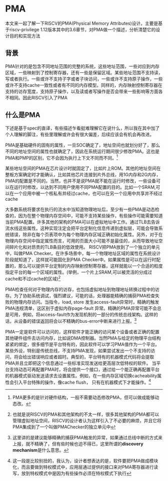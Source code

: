 # PMA

本文来一起了解一下RISCV的PMA(Physical Memory Attributes)设计。主要是基于riscv-privilege 1.12版本其中的3.6章节，对PMA做一个描述，分析清楚它的设计目的和实现方法

## 背景

PMA针对的是包含不同地址范围的完整的系统，这些地址范围，一些对应到内存区域，一些映射到了控制寄存器，还有一些是保留区域。某些地址范围不支持读，写或者执行。一些或许不支持子字或者子块访问，一些或许不支持原子操作，一些或许不支持cache一致性或者有不同的内存模型。同样的，内存映射控制寄存器在支持的访存宽度，支持原子操作，以及读或者写操作是否会带来一些影响等方面各不相同。因此RISCV引入了PMA

## 什么是PMA

下述是基于spec的直译，有些描述乍看挺难理解它在说什么，所以我在其中加了个人理解的脚注，有些里理解或许会有很大偏差，后续应该会有机会再改进。

PMA是基础硬件的固有的属性，一旦SOC确定了，地址空间也就划分好了，那么不同的地址空间的属性也就确定了，因此在系统运行期间很少修改PMA。这也是PMA和PMP的区别，它不会因为执行上下文不同而不同。[^1]

某些地址空间的PMA在芯片设计时就固定了，比如片上ROM。其他的地址空间在整板方案确定时才能确认，比如其他芯片连接到片外总线，用1G内存和2G内存，PMA的配置是不同的。当然，也并不是说PMA就不能在运行时修改，一些设备可以在运行时修改，以达到不同用户使用不同PMA配置的目的。比如一个SRAM,可以在一个应用中被一个核私有并经过cache，也可以在另一个应用中共享并不经过cache

大多数系统将要求在执行的流水中当知道物理地址后，至少有一些PMA是动态检查的，因为在整个物理内存空间中，可能不支持某些操作，有些操作可能需要知道当前PMA配置。许多其他的架构的PMA可以在虚拟地址中工作。通过TLB去告诉流水线这些属性。这种实现注定会把平台定制化信息传递到虚拟层，可能会导致系统错误，除非在每个页表项中为每个物理内存区域正确初始化属性。另外，对于在物理内存空间中指定属性而言，可用的页面大小可能不是最佳的，从而导致地址空间碎片化和对昂贵的TLB条目的低效使用。
RISCV把PMA放到了一个独立的单元中，叫做PMA Checker。在许多场景中，每一个物理地址区域的属性在系统设计阶段就知道了，这样就可能固化到PMA Checker中。如果属性是可以在运行时配置的，那么可以提供平台定制的内存映射控制寄存器，这样就能以一个合适的粒度指定平台的每一个区域的属性。(举例，一个片上SRAM,可以被灵活的分成过cache和不过cache的区域)[^2]

PMA检查任何对于物理内存的访存，也包括虚拟地址到物理地址转换过程中的访存。为了协助系统调试，强烈建议，可能的话，处理器能精确的捕获PMA检查失败的物理内存访问。当指令，load, store 发生access-fault异常时，精确的触发PMA违规清单，这区别于虚拟内存page-fault 异常。精确的PMA异常可能不会总是可用，例如，将access-fault作为发现机制的一部分的传统总线架构。这样的话，从设备的错误返回将会以不精确的bus-error中断来进行上报。[^3]

PMA一定是软件可以访问的，这样软件才能正确的访问某个设备或者正确的配置其他硬件组件去访问内存，比如说DMA控制器。当然PMA与给定的物理平台结构紧紧的绑定，很多细节是平台特有的，因此软件可以学习PMA值作为一个平台。某些外设，特别是传统总线，不支持PMA发现，如果尝试发出一个不支持的访问，将会给出错误响应或者超时。典型的，平台特有的机器模式代码将会提取PMA并且立即把这个信息通过一些标准实现发送给更高层次低特权的软件。
当平台支持动态可再配置PMA时，将会提供一个接口，通过给一个能正确再配置平台的机器模式驱动发送请求去设置属性。例如，在一些内存区域切换cacheability属性会引入平台特殊的操作，像cache flush， 只有在机器模式下才能操作。[^4]

[^1]:  PMA更多的是针对硬件结构，一般不需要动态修改PMA，但可以做成能够动态改。
[^2]: 也就是说RISCV的PMA和其他架构的不太一样，很多其他架构的PMA都可以管理虚拟地址空间，RISCV的设计者认为这样引入了不必要的麻烦，并且它将PMA集成到了一个叫做PMAChecker的独立单元中
[^3]: 这里讲的是建议能够精确的捕获PMA触发的异常，如果通过总线中断的方式来上报，就不精确了，但有些时候也迫不得已，这里所谓的**discovery mechanism**是什么意思。
[^4]: 这一段是比较别扭的，我认为，设计者想表达的是，软件要把PMA做成模块化，而且要做到特权模式中，应用层通过提供的接口来对PMA寄存器进行读写，放到特权模式中是因为有些操作必须在特权模式下执行
